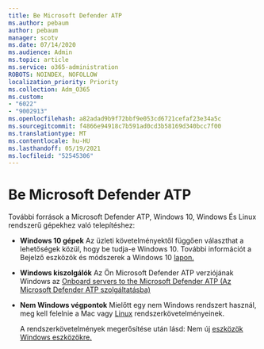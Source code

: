 ```yaml
---
title: Be Microsoft Defender ATP
ms.author: pebaum
author: pebaum
manager: scotv
ms.date: 07/14/2020
ms.audience: Admin
ms.topic: article
ms.service: o365-administration
ROBOTS: NOINDEX, NOFOLLOW
localization_priority: Priority
ms.collection: Adm_O365
ms.custom:
- "6022"
- "9002913"
ms.openlocfilehash: a82adad9b9f72bbf9e053cd6721cefaf23e34a5c
ms.sourcegitcommit: f4866e94918c7b591ad0cd3b58169d340bcc7f00
ms.translationtype: MT
ms.contentlocale: hu-HU
ms.lasthandoff: 05/19/2021
ms.locfileid: "52545306"
---
```

# <a name="onboarding-microsoft-defender-atp"></a>Be Microsoft Defender ATP

További források a Microsoft Defender ATP, Windows 10, Windows És Linux rendszerű gépekhez való telepítéshez: 

- **Windows 10 gépek** Az üzleti követelményektől függően választhat a lehetőségek közül, hogy be tudja-e Windows 10. További információt a Bejelző eszközök és módszerek a Windows 10 [lapon.](/windows/security/threat-protection/microsoft-defender-atp/configure-endpoints) 

- **Windows kiszolgálók** Az Ön Microsoft Defender ATP verziójának Windows az [Onboard servers to the Microsoft Defender ATP (Az Microsoft Defender ATP szolgáltatásba)](/windows/security/threat-protection/microsoft-defender-atp/configure-server-endpoints)

- **Nem Windows végpontok**  Mielőtt egy nem Windows rendszert használ, meg kell felelnie a Mac vagy [Linux](/windows/security/threat-protection/microsoft-defender-atp/microsoft-defender-atp-mac#system-requirements) rendszerkövetelményeinek. [](/windows/security/threat-protection/microsoft-defender-atp/microsoft-defender-atp-linux#system-requirements)

    A rendszerkövetelmények megerősítése után lásd: Nem új [eszközök Windows eszközökre.](/windows/security/threat-protection/microsoft-defender-atp/configure-endpoints-non-windows#onboarding-non-windows-machines)